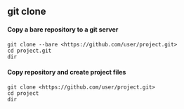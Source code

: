 ## git clone

#### Copy a bare repository to a git server

    git clone --bare <https://github.com/user/project.git>
    cd project.git
    dir

#### Copy repository and create project files
    git clone <https://github.com/user/project.git>
    cd project
    dir